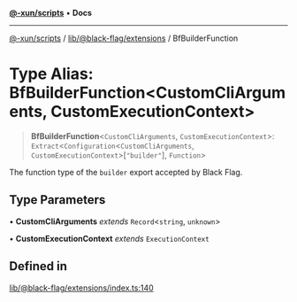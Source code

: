 [**@-xun/scripts**](../../../../README.md) • **Docs**

***

[@-xun/scripts](../../../../README.md) / [lib/@black-flag/extensions](../README.md) / BfBuilderFunction

# Type Alias: BfBuilderFunction\<CustomCliArguments, CustomExecutionContext\>

> **BfBuilderFunction**\<`CustomCliArguments`, `CustomExecutionContext`\>: `Extract`\<`Configuration`\<`CustomCliArguments`, `CustomExecutionContext`\>\[`"builder"`\], `Function`\>

The function type of the `builder` export accepted by Black Flag.

## Type Parameters

• **CustomCliArguments** *extends* `Record`\<`string`, `unknown`\>

• **CustomExecutionContext** *extends* `ExecutionContext`

## Defined in

[lib/@black-flag/extensions/index.ts:140](https://github.com/Xunnamius/xscripts/blob/154567d6fca3f6cf244137e710b029af872e1d9e/lib/@black-flag/extensions/index.ts#L140)
